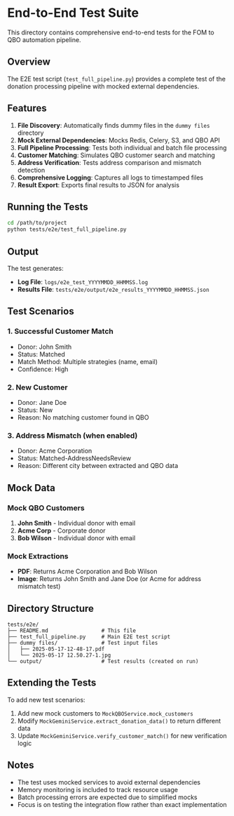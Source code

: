 # End-to-End Test Suite

This directory contains comprehensive end-to-end tests for the FOM to QBO automation pipeline.

## Overview

The E2E test script (`test_full_pipeline.py`) provides a complete test of the donation processing pipeline with mocked external dependencies.

## Features

1. **File Discovery**: Automatically finds dummy files in the `dummy files` directory
2. **Mock External Dependencies**: Mocks Redis, Celery, S3, and QBO API
3. **Full Pipeline Processing**: Tests both individual and batch file processing
4. **Customer Matching**: Simulates QBO customer search and matching
5. **Address Verification**: Tests address comparison and mismatch detection
6. **Comprehensive Logging**: Captures all logs to timestamped files
7. **Result Export**: Exports final results to JSON for analysis

## Running the Tests

```bash
cd /path/to/project
python tests/e2e/test_full_pipeline.py
```

## Output

The test generates:
- **Log File**: `logs/e2e_test_YYYYMMDD_HHMMSS.log`
- **Results File**: `tests/e2e/output/e2e_results_YYYYMMDD_HHMMSS.json`

## Test Scenarios

### 1. Successful Customer Match
- Donor: John Smith
- Status: Matched
- Match Method: Multiple strategies (name, email)
- Confidence: High

### 2. New Customer
- Donor: Jane Doe
- Status: New
- Reason: No matching customer found in QBO

### 3. Address Mismatch (when enabled)
- Donor: Acme Corporation
- Status: Matched-AddressNeedsReview
- Reason: Different city between extracted and QBO data

## Mock Data

### Mock QBO Customers
1. **John Smith** - Individual donor with email
2. **Acme Corp** - Corporate donor
3. **Bob Wilson** - Individual donor with email

### Mock Extractions
- **PDF**: Returns Acme Corporation and Bob Wilson
- **Image**: Returns John Smith and Jane Doe (or Acme for address mismatch test)

## Directory Structure

```
tests/e2e/
├── README.md                 # This file
├── test_full_pipeline.py     # Main E2E test script
├── dummy files/              # Test input files
│   ├── 2025-05-17-12-48-17.pdf
│   └── 2025-05-17 12.50.27-1.jpg
└── output/                   # Test results (created on run)
```

## Extending the Tests

To add new test scenarios:

1. Add new mock customers to `MockQBOService.mock_customers`
2. Modify `MockGeminiService.extract_donation_data()` to return different data
3. Update `MockGeminiService.verify_customer_match()` for new verification logic

## Notes

- The test uses mocked services to avoid external dependencies
- Memory monitoring is included to track resource usage
- Batch processing errors are expected due to simplified mocks
- Focus is on testing the integration flow rather than exact implementation
